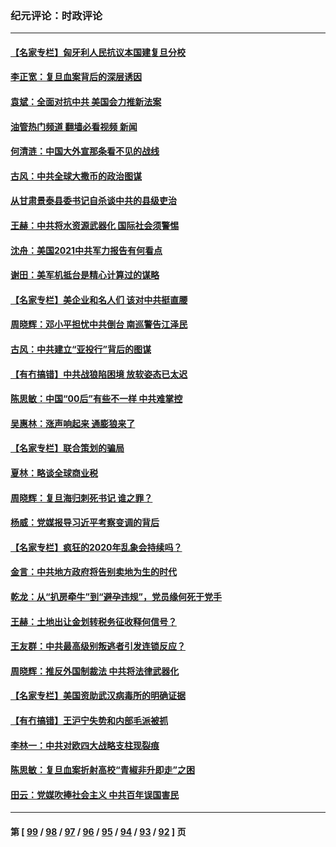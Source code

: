 ### 纪元评论：时政评论
---
#### [【名家专栏】匈牙利人民抗议本国建复旦分校](../../pages/nsc1025/n13015605.md?06120330) 
#### [李正宽：复旦血案背后的深层诱因](../../pages/nsc1025/n13015106.md?06120330) 
#### [袁斌：全面对抗中共 美国会力推新法案](../../pages/nsc1025/n13015050.md?06120330) 
#### [油管热门频道 翻墙必看视频 新闻](ok?06120330)
#### [何清涟：中国大外宣那条看不见的战线](../../pages/nsc1025/n13014420.md?06120330) 
#### [古风：中共全球大撒币的政治图谋](../../pages/nsc1025/n13014596.md?06120330) 
#### [从甘肃景泰县委书记自杀谈中共的县级吏治](../../pages/nsc1025/n13014527.md?06120330) 
#### [王赫：中共将水资源武器化 国际社会须警惕](../../pages/nsc1025/n13013814.md?06120330) 
#### [沈舟：美国2021中共军力报告有何看点](../../pages/nsc1025/n13013935.md?06120330) 
#### [谢田：美军机抵台是精心计算过的谋略](../../pages/nsc1025/n13013770.md?06120330) 
#### [【名家专栏】美企业和名人们 该对中共挺直腰](../../pages/nsc1025/n13012847.md?06120330) 
#### [周晓辉：邓小平担忧中共倒台 南巡警告江泽民](../../pages/nsc1025/n13013107.md?06120330) 
#### [古风：中共建立“亚投行”背后的图谋](../../pages/nsc1025/n13012028.md?06120330) 
#### [【有冇搞错】中共战狼陷困境 放软姿态已太迟](../../pages/nsc1025/n13012276.md?06120330) 
#### [陈思敏：中国“00后”有些不一样 中共难掌控](../../pages/nsc1025/n13012500.md?06120330) 
#### [吴惠林：涨声响起来 通膨狼来了](../../pages/nsc1025/n13011373.md?06120330) 
#### [【名家专栏】联合策划的骗局](../../pages/nsc1025/n13010342.md?06120330) 
#### [夏林：略谈全球商业税](../../pages/nsc1025/n13011090.md?06120330) 
#### [周晓辉：复旦海归刺死书记  谁之罪？](../../pages/nsc1025/n13011010.md?06120330) 
#### [杨威：党媒报导习近平考察变调的背后](../../pages/nsc1025/n13010951.md?06120330) 
#### [【名家专栏】疯狂的2020年乱象会持续吗？](../../pages/nsc1025/n13010369.md?06120330) 
#### [金言：中共地方政府将告别卖地为生的时代](../../pages/nsc1025/n13009847.md?06120330) 
#### [乾龙：从“扒房牵牛”到“避孕违规”，党员缘何死于党手](../../pages/nsc1025/n13009248.md?06120330) 
#### [王赫：土地出让金划转税务征收释何信号？](../../pages/nsc1025/n13008810.md?06120330) 
#### [王友群：中共最高级别叛逃者引发连锁反应？](../../pages/nsc1025/n13008688.md?06120330) 
#### [周晓辉：推反外国制裁法 中共将法律武器化](../../pages/nsc1025/n13008450.md?06120330) 
#### [【名家专栏】美国资助武汉病毒所的明确证据](../../pages/nsc1025/n13007706.md?06120330) 
#### [【有冇搞错】王沪宁失势和内部毛派被抓](../../pages/nsc1025/n13007238.md?06120330) 
#### [李林一：中共对欧四大战略支柱现裂痕](../../pages/nsc1025/n13008149.md?06120330) 
#### [陈思敏：复旦血案折射高校“青椒非升即走”之困](../../pages/nsc1025/n13007131.md?06120330) 
#### [田云：党媒吹捧社会主义 中共百年误国害民](../../pages/nsc1025/n13006682.md?06120330) 

---
#### 第 [ [99](./99.md?06120330) / [98](./98.md?06120330) / [97](./97.md?06120330) / [96](./96.md?06120330) / [95](./95.md?06120330) / [94](./94.md?06120330) / [93](./93.md?06120330) / [92](./92.md?06120330) ] 页
